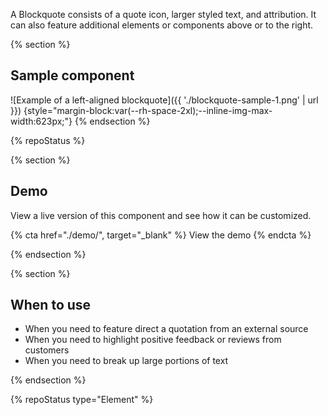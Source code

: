 A Blockquote consists of a quote icon, larger styled text, and attribution. It 
can also feature additional elements or components above or to the right.

{% section %}
## Sample component

![Example of a left-aligned blockquote]({{ './blockquote-sample-1.png' | url }}) {style="margin-block:var(--rh-space-2xl);--inline-img-max-width:623px;"}
{% endsection %}

{% repoStatus %}

{% section %}
  ## Demo
  View a live version of this component and see how it can be customized.

  {% cta href="./demo/", target="_blank" %}
    View the demo
  {% endcta %}
  
{% endsection %}

{% section %}
  ## When to use

- When you need to feature direct a quotation from an external source
- When you need to highlight positive feedback or reviews from customers
- When you need to break up large portions of text

{% endsection %}

{% repoStatus type="Element" %} 

